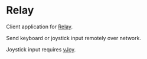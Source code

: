 # Relay

Client application for [Relay](https://github.com/Lombra/relay-server).

Send keyboard or joystick input remotely over network.

Joystick input requires [vJoy](http://vjoystick.sourceforge.net/site/).
